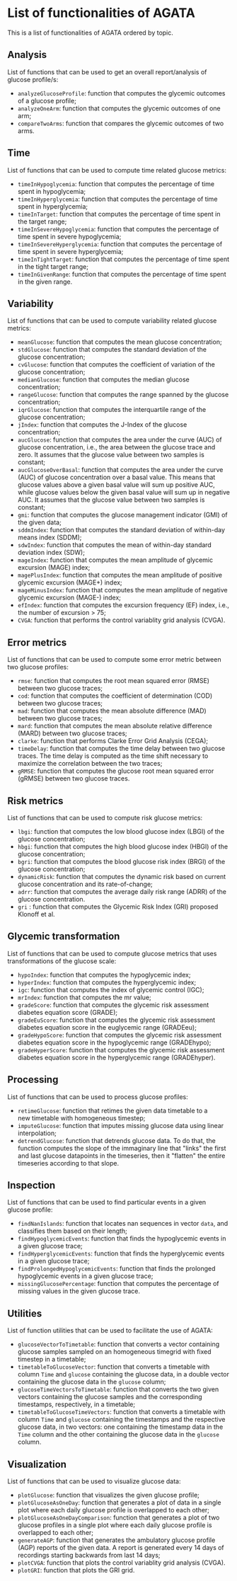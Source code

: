 # List of functionalities of AGATA

This is a list of functionalities of AGATA ordered by topic.

## Analysis

List of functions that can be used to get an overall report/analysis of glucose profile/s:
   - `analyzeGlucoseProfile`: function that computes the glycemic outcomes of a glucose profile;
   - `analyzeOneArm`: function that computes the glycemic outcomes of one arm;
   - `compareTwoArms`: function that compares the glycemic outcomes of two arms.

## Time 

List of functions that can be used to compute time related glucose metrics:
   - `timeInHypoglycemia`: function that computes the percentage of time spent in hypoglycemia;
   - `timeInHyperglycemia`: function that computes the percentage of time spent in hyperglycemia;
   - `timeInTarget`: function that computes the percentage of time spent in the target range;
   - `timeInSevereHypoglycemia`: function that computes the percentage of time spent in severe hypoglycemia;
   - `timeInSevereHyperglycemia`: function that computes the percentage of time spent in severe hyperglycemia;
   - `timeInTightTarget`: function that computes the percentage of time spent in the tight target range;
   - `timeInGivenRange`: function that computes the percentage of time spent in the given range.

## Variability 

List of functions that can be used to compute variability related glucose metrics:
   - `meanGlucose`: function that computes the mean glucose concentration;
   - `stdGlucose`: function that computes the standard deviation of the  glucose concentration;
   - `cvGlucose`: function that computes the coefficient of variation of the glucose concentration;
   - `medianGlucose`: function that computes the median glucose concentration;
   - `rangeGlucose`: function that computes the range spanned by the glucose concentration;
   - `iqrGlucose`: function that computes the interquartile range of the glucose concentration;
   - `jIndex`: function that computes the J-Index of the glucose concentration;
   - `aucGlucose`: function that computes the area under the curve (AUC) of glucose concentration, i.e., the area between the glucose trace and zero. It assumes that the glucose value between two samples is constant;
   - `aucGlucoseOverBasal`: function that computes the area under the curve (AUC) of glucose concentration over a basal value. This means that glucose values above a given basal value will sum up positive AUC, while glucose values below the given basal value will sum up in negative AUC. It assumes that the glucose value between two samples is constant;
   - `gmi`: function that computes the glucose management indicator (GMI) of the given data;
   - `sddmIndex`: function that computes the standard deviation of within-day means index (SDDM);
   - `sdwIndex`: function that computes the mean of within-day standard deviation index (SDW);
   - `mageIndex`: function that computes the mean amplitude of glycemic excursion (MAGE) index;
   - `magePlusIndex`: function that computes the mean amplitude of positive glycemic excursion (MAGE+) index;
   - `mageMinusIndex`: function that computes the mean amplitude of negative glycemic excursion (MAGE-) index;
   - `efIndex`: function that computes the excursion frequency (EF) index, i.e., the number of excursion > 75;
   - `CVGA`: function that performs the control variablity grid analysis (CVGA).

## Error metrics

List of functions that can be used to compute some error metric between two glucose profiles:
   - `rmse`: function that computes the root mean squared error (RMSE) between two glucose traces;
   - `cod`: function that computes the coefficient of determination (COD) between two glucose traces;
   - `mad`: function that computes the mean absolute difference (MAD) between two glucose traces;
   - `mard`: function that computes the mean absolute relative difference (MARD) between two glucose traces;
   - `clarke`: function that performs Clarke Error Grid Analysis (CEGA);
   - `timeDelay`: function that computes the time delay between two glucose traces. The time delay is computed as the time shift necessary to maximize the correlation between the two traces;
   - `gRMSE`: function that computes the glucose root mean squared error (gRMSE) between two glucose traces.

## Risk metrics

List of functions that can be used to compute risk glucose metrics:
   - `lbgi`: function that computes the low blood glucose index (LBGI) of the glucose concentration;
   - `hbgi`: function that computes the high blood glucose index (HBGI) of the glucose concentration;
   - `bgri`: function that computes the blood glucose risk index (BRGI) of the glucose concentration;
   - `dynamicRisk`: function that computes the dynamic risk based on current
    glucose concentration and its rate-of-change;
   - `adrr`: function that computes the average daily risk range (ADRR) of the glucose concentration.
   - `gri` : function that computes the Glycemic Risk Index (GRI) proposed Klonoff et al. 

## Glycemic transformation

List of functions that can be used to compute glucose metrics that uses transformations of the glucose scale:
   - `hypoIndex`: function that computes the hypoglycemic index;
   - `hyperIndex`: function that computes the hyperglycemic index;
   - `igc`: function that computes the index of glycemic control (IGC);
   - `mrIndex`: function that computes the mr value;
   - `gradeScore`: function that computes the glycemic risk assessment diabetes equation score (GRADE);
   - `gradeEuScore`: function that computes the glycemic risk assessment diabetes equation score in the euglycemic range (GRADEeu);
   - `gradeHypoScore`: function that computes the glycemic risk assessment diabetes equation score in the hypoglycemic range (GRADEhypo);
   - `gradeHyperScore`: function that computes the glycemic risk assessment diabetes equation score in the hyperglycemic range (GRADEhyper).

## Processing

List of functions that can be used to process glucose profiles:
   - `retimeGlucose`: function that retimes the given data timetable to a  
    new timetable with homogeneous timestep;
   - `imputeGlucose`: function that imputes missing glucose data using linear interpolation;
   - `detrendGlucose`: function that detrends glucose data. To do that, the function computes the slope of the immaginary line that "links" the first and last glucose datapoints in the timeseries, then it "flatten" the entire timeseries according to that slope.

## Inspection

List of functions that can be used to find particular events in a given glucose profile:
   - `findNanIslands`: function that locates nan sequences in vector `data`, and classifies them based on their length;
   - `findHypoglycemicEvents`: function that finds the hypoglycemic events in a 
   given glucose trace;
   - `findHyperglycemicEvents`: function that finds the hyperglycemic events in a 
   given glucose trace;
   - `findProlongedHypoglycemicEvents`: function that finds the prolonged hypoglycemic events in a given glucose trace;
   - `missingGlucosePercentage`: function that computes the percentage of missing values in the given glucose trace.

## Utilities 

List of function utilities that can be used to facilitate the use of AGATA:
   - `glucoseVectorToTimetable`: function that converts a vector containing glucose samples sampled on an homogeneous timegrid with fixed timestep in a timetable;
   - `timetableToGlucoseVector`: function that converts a timetable with column `Time` and `glucose` containing the glucose data, in a double vector containing the glucose data in the `glucose` column;
   - `glucoseTimeVectorsToTimetable`: function that converts the two given vectors containing the glucose samples and the corresponding timestamps, respectively, in a timetable;
   - `timetableToGlucoseTimeVectors`: function that converts a timetable with column `Time` and `glucose` containing the timestamps and the respective glucose data, in two vectors: one containing the timestamp data in the `Time` column and the other containing the glucose data in the `glucose` column.

## Visualization

List of functions that can be used to visualize glucose data:
   - `plotGlucose`: function that visualizes the given glucose profile;
   - `plotGlucoseAsOneDay`: function that generates a plot of data in a single plot where each daily glucose profile is overlapped to each other;
   - `plotGlucoseAsOneDayComparison`: function that generates a plot of two glucose profiles in a single plot where each daily glucose profile is overlapped to each other;
   - `generateAGP`: function that generates the ambulatory glucose profile (AGP) reports of the given data. A report is generated every 14 days of recordings starting backwards from last 14 days;
   - `plotCVGA`: function that plots the control variablity grid analysis (CVGA).
   - `plotGRI`: function that plots the GRI grid.

